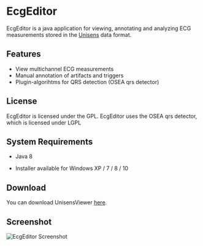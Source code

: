 # EcgEditor

EcgEditor is a java application for viewing, annotating and analyzing ECG measurements stored in the [Unisens](http://unisens.org/) data format.

## Features
  * View multichannel ECG measurements
  * Manual annotation of artifacts and triggers
  * Plugin-algorihtms for QRS detection (OSEA qrs detector)

## License
EcgEditor is licensed under the GPL.
EcgEditor uses the OSEA qrs detector, which is licensed under LGPL 

## System Requirements
  * Java 8
  + Installer available for Windows XP / 7 / 8 / 10

## Download
You can download UnisensViewer [here](http://software.unisens.org/download/EcgEditor/EcgEditor_Setup.exe).
  
## Screenshot
![EcgEditor Screenshot](http://unisens.org/pics/ecgeditor.png "EcgEditor Screenshot")

